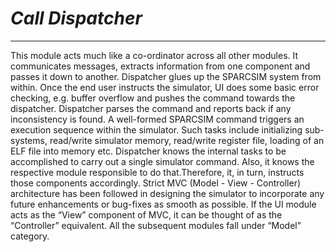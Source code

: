 # _Call Dispatcher_ #

---


This module acts much like a co-ordinator across all other modules. It communicates messages, extracts information from one component and passes it down to another. Dispatcher glues up the SPARCSIM system from within. Once the end user instructs the simulator, UI does some basic error checking, e.g. buffer overflow and pushes the command towards the dispatcher. Dispatcher parses the command and reports back if any
inconsistency is found. A well-formed SPARCSIM command triggers an execution sequence within the simulator. Such tasks include initializing sub-systems, read/write simulator memory, read/write register file, loading of an ELF file into memory etc. Dispatcher knows the internal tasks to be accomplished to carry out  a single simulator command. Also, it knows the respective module responsible to do that.Therefore, it, in turn, instructs those components accordingly. Strict MVC (Model - View -  Controller) architecture has been followed in designing the simulator to incorporate  any future enhancements or bug-fixes as smooth as possible. If the UI module acts as the “View” component of MVC, it can be thought of as the “Controller” equivalent. All the  subsequent modules fall under “Model” category.